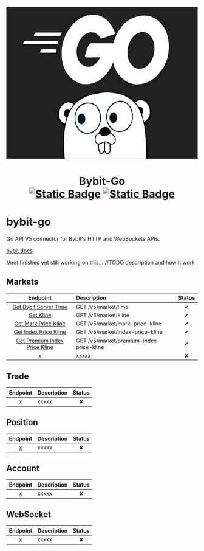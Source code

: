 <p align="center">
  <img height="400" src="/gopher.png">
  <h1 align="center">
    Bybit-Go
    <br>
    <a href="https://megabytee.com/"><img alt="Static Badge" src="https://img.shields.io/badge/(c)-MegaBytee.com-red"></a>
    <a href="https://github.com/MegaBytee/bybit-go/blob/master/LICENSE" ><img alt="Static Badge" src="https://img.shields.io/badge/license-MIT-red">
    </a>
  </h1>
</p>


# bybit-go
Go API V5 connector for Bybit's HTTP and WebSockets APIs.

<a href="https://bybit-exchange.github.io/docs/v5/intro">bybit docs</a>

//not finished yet still working on this...
//TODO description and how it work 

## Markets

| Endpoint | Description | Status |
|:-------:|:----------- |:------:|
| [Get Bybit Server Time](/market/bybit_server_time.go) | GET /v5/market/time | ✔ |
| [Get Kline](/market/kline.go) | GET /v5/market/kline | ✔ |
| [Get Mark Price Kline](/market/mark_price_kline.go) | GET /v5/market/mark-price-kline | ✔ |
| [Get Index Price Kline](/market/mark_index_kline.go) | GET /v5/market/index-price-kline | ✔ |
| [Get Premium Index Price Kline](/market/premium_index_price_kline.go) | GET /v5/market/premium-index-price-kline | ✔ |
| [x](/market/name.go) | xxxxx | ✘ |


## Trade

| Endpoint | Description | Status |
|:-------:|:----------- |:------:|
| [x]() | xxxxx | ✘ |


## Position

| Endpoint | Description | Status |
|:-------:|:----------- |:------:|
| [x]() | xxxxx | ✘ |


## Account

| Endpoint | Description | Status |
|:-------:|:----------- |:------:|
| [x]() | xxxxx | ✘ |


## WebSocket

| Endpoint | Description | Status |
|:-------:|:----------- |:------:|
| [x]() | xxxxx | ✘ |